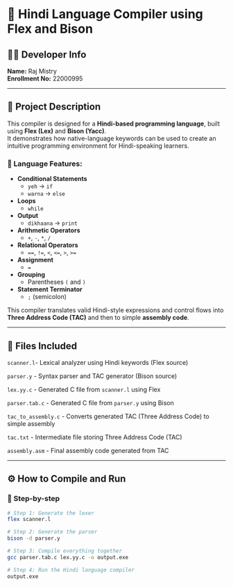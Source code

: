 # 📘 Hindi Language Compiler using Flex and Bison

## 👨‍💻 Developer Info
**Name:** Raj Mistry  
**Enrollment No:** 22000995

---

## 📄 Project Description

This compiler is designed for a **Hindi-based programming language**, built using **Flex (Lex)** and **Bison (Yacc)**.  
It demonstrates how native-language keywords can be used to create an intuitive programming environment for Hindi-speaking learners.

### 🌟 Language Features:
- **Conditional Statements**  
  - `yeh` → `if`  
  - `warna` → `else`
- **Loops**  
  - `while`
- **Output**  
  - `dikhaana` → `print`
- **Arithmetic Operators**  
  - `+`, `-`, `*`, `/`
- **Relational Operators**  
  - `==`, `!=`, `<`, `<=`, `>`, `>=`
- **Assignment**  
  - `=`
- **Grouping**  
  - Parentheses `(` and `)`
- **Statement Terminator**  
  - `;` (semicolon)

This compiler translates valid Hindi-style expressions and control flows into **Three Address Code (TAC)** and then to simple **assembly code**.

---

## 📁 Files Included
`scanner.l`- Lexical analyzer using Hindi keywords (Flex source)

`parser.y` - Syntax parser and TAC generator (Bison source)

`lex.yy.c` - Generated C file from `scanner.l` using Flex

`parser.tab.c` - Generated C file from `parser.y` using Bison
                               
`tac_to_assembly.c` - Converts generated TAC (Three Address Code) to simple assembly

 `tac.txt` - Intermediate file storing Three Address Code (TAC)

`assembly.asm` - Final assembly code generated from TAC 

---

## ⚙️ How to Compile and Run

### 🧾 Step-by-step

```bash
# Step 1: Generate the lexer
flex scanner.l

# Step 2: Generate the parser
bison -d parser.y

# Step 3: Compile everything together
gcc parser.tab.c lex.yy.c -o output.exe

# Step 4: Run the Hindi language compiler
output.exe
